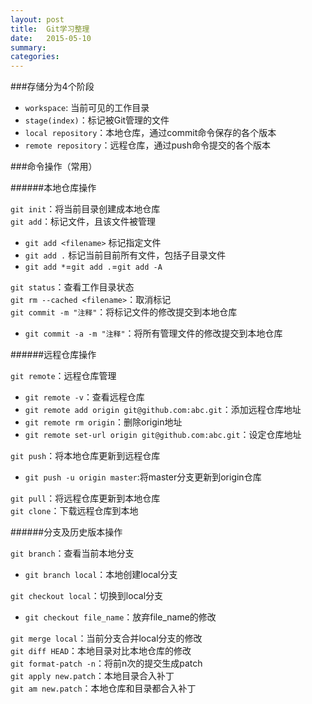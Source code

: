 ```yaml
---
layout: post
title:  Git学习整理
date:   2015-05-10
summary:
categories:
---
```

###存储分为4个阶段  
*   `workspace`: 当前可见的工作目录  
*   `stage(index)`：标记被Git管理的文件  
*   `local repository`：本地仓库，通过commit命令保存的各个版本  
*   `remote repository`：远程仓库，通过push命令提交的各个版本

###命令操作（常用）  

######本地仓库操作  

`git init`：将当前目录创建成本地仓库  
`git add`：标记文件，且该文件被管理  
*   `git add <filename>`  标记指定文件  
*   `git add .` 标记当前目前所有文件，包括子目录文件  
*   `git add *`=`git add .`=`git add -A`  

`git status`：查看工作目录状态  
`git rm --cached <filename>`：取消标记  
`git commit -m "注释"`：将标记文件的修改提交到本地仓库  
*   `git commit -a -m "注释"`：将所有管理文件的修改提交到本地仓库  


######远程仓库操作  

`git remote`：远程仓库管理  
*   `git remote -v`：查看远程仓库
*   `git remote add origin git@github.com:abc.git`：添加远程仓库地址  
*   `git remote rm origin`：删除origin地址  
*   `git remote set-url origin git@github.com:abc.git`：设定仓库地址  

`git push`：将本地仓库更新到远程仓库  
*   `git push -u origin master`:将master分支更新到origin仓库  

`git pull`：将远程仓库更新到本地仓库  
`git clone`：下载远程仓库到本地  


######分支及历史版本操作  

`git branch`：查看当前本地分支  
*   `git branch local`：本地创建local分支  

`git checkout local`：切换到local分支  
*   `git checkout file_name`：放弃file_name的修改  

`git merge local`：当前分支合并local分支的修改  
`git diff HEAD`：本地目录对比本地仓库的修改  
`git format-patch -n`：将前n次的提交生成patch  
`git apply new.patch`：本地目录合入补丁  
`git am new.patch`：本地仓库和目录都合入补丁  
